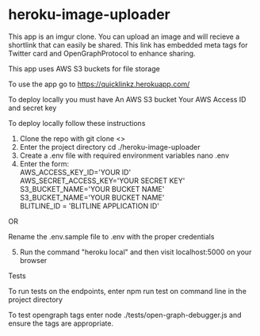 # heroku-image-uploader

This app is an imgur clone. You can upload an image and will recieve a shortlink that can easily be shared. This link has embedded meta tags for Twitter card and OpenGraphProtocol to enhance sharing.

This app uses AWS S3 buckets for file storage

To use the app go to https://quicklinkz.herokuapp.com/

To deploy locally you must have
An AWS S3 bucket
Your AWS Access ID and secret key

To deploy locally follow these instructions

1. Clone the repo with git clone <>
2. Enter the project directory cd ./heroku-image-uploader
3. Create a .env file with required environment variables nano .env
4. Enter the form:<br/>
AWS_ACCESS_KEY_ID='YOUR ID' <br/>
AWS_SECRET_ACCESS_KEY='YOUR SECRET KEY' <br/>
S3_BUCKET_NAME='YOUR BUCKET NAME' <br/>
S3_BUCKET_NAME='YOUR BUCKET NAME' <br/>
BLITLINE_ID = 'BLITLINE APPLICATION ID'</br>

  OR 

  Rename the .env.sample file to .env with the proper credentials

5. Run the command "heroku local" and then visit localhost:5000 on your browser

Tests

To run tests on the endpoints, enter npm run test on command line in the project directory

To test opengraph tags enter node ./tests/open-graph-debugger.js and ensure the tags are appropriate. 
